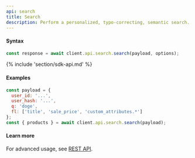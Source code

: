 ```yaml
---
api: search
title: Search
description: Perform a personalized, typo-correcting, semantic search.
---
```


#### Syntax
```js
const response = await client.api.search.search(payload, options);
```

{% include 'section/sdk-api.md' %}

#### Examples
```js
const payload = {
  user_id: '...',
  user_hash: '...',
  q: 'doge',
  fl: ['title', 'sale_price', 'custom_attributes.*']
};
const { products } = await client.api.search.search(payload);
```

#### Learn more
For advanced usage, see [REST API](https://api.askmiso.com/#operation/search_v1_search_search_post).
